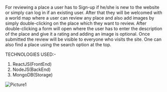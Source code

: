 For reviewing a place a user has to Sign-up if he/she is new to the website or simply can log in if an existing user. After that they will be welcomed with a world map where a user can review any place and also add images by simply double-clicking on the place which they want to review. After double-clicking a form will open where the user has to enter the description of the place and give it a rating and adding an image is optional. Once submitted the review will be visible to everyone who visits the site. One can also find a place using the search option at the top. 

TECHNOLOGIES USED:-
1)  ReactJS(FrontEnd)
2)  NodeJS(BackEnd)
3)  MongoDB(Storage)

![Picture1](https://user-images.githubusercontent.com/70504647/123776146-a3632f80-d8ec-11eb-84ce-147db77b982b.png)
